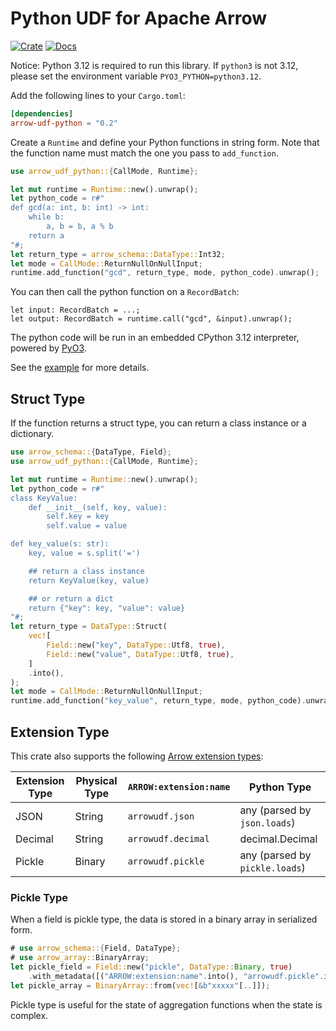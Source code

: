 # Python UDF for Apache Arrow

[![Crate](https://img.shields.io/crates/v/arrow-udf-python.svg)](https://crates.io/crates/arrow-udf-python)
[![Docs](https://docs.rs/arrow-udf-python/badge.svg)](https://docs.rs/arrow-udf-python)

Notice: Python 3.12 is required to run this library.
If `python3` is not 3.12, please set the environment variable `PYO3_PYTHON=python3.12`.

Add the following lines to your `Cargo.toml`:

```toml
[dependencies]
arrow-udf-python = "0.2"
```

Create a `Runtime` and define your Python functions in string form.
Note that the function name must match the one you pass to `add_function`.

```rust
use arrow_udf_python::{CallMode, Runtime};

let mut runtime = Runtime::new().unwrap();
let python_code = r#"
def gcd(a: int, b: int) -> int:
    while b:
        a, b = b, a % b
    return a
"#;
let return_type = arrow_schema::DataType::Int32;
let mode = CallMode::ReturnNullOnNullInput;
runtime.add_function("gcd", return_type, mode, python_code).unwrap();
```

You can then call the python function on a `RecordBatch`:

```rust,ignore
let input: RecordBatch = ...;
let output: RecordBatch = runtime.call("gcd", &input).unwrap();
```

The python code will be run in an embedded CPython 3.12 interpreter, powered by [PyO3](pyo3.rs).

See the [example](examples/python.rs) for more details.

## Struct Type

If the function returns a struct type, you can return a class instance or a dictionary.

```rust
use arrow_schema::{DataType, Field};
use arrow_udf_python::{CallMode, Runtime};

let mut runtime = Runtime::new().unwrap();
let python_code = r#"
class KeyValue:
    def __init__(self, key, value):
        self.key = key
        self.value = value

def key_value(s: str):
    key, value = s.split('=')

    ## return a class instance
    return KeyValue(key, value)

    ## or return a dict
    return {"key": key, "value": value}
"#;
let return_type = DataType::Struct(
    vec![
        Field::new("key", DataType::Utf8, true),
        Field::new("value", DataType::Utf8, true),
    ]
    .into(),
);
let mode = CallMode::ReturnNullOnNullInput;
runtime.add_function("key_value", return_type, mode, python_code).unwrap();
```

## Extension Type

This crate also supports the following [Arrow extension types](https://arrow.apache.org/docs/format/Columnar.html#extension-types):

| Extension Type | Physical Type  | `ARROW:extension:name` | Python Type                    |
| -------------- | -------------- | ---------------------- | ------------------------------ |
| JSON           | String         | `arrowudf.json`        | any (parsed by `json.loads`)   |
| Decimal        | String         | `arrowudf.decimal`     | decimal.Decimal                |
| Pickle         | Binary         | `arrowudf.pickle`      | any (parsed by `pickle.loads`) |

### Pickle Type

When a field is pickle type, the data is stored in a binary array in serialized form.

```rust
# use arrow_schema::{Field, DataType};
# use arrow_array::BinaryArray;
let pickle_field = Field::new("pickle", DataType::Binary, true)
    .with_metadata([("ARROW:extension:name".into(), "arrowudf.pickle".into())].into());
let pickle_array = BinaryArray::from(vec![&b"xxxxx"[..]]);
```

Pickle type is useful for the state of aggregation functions when the state is complex.
